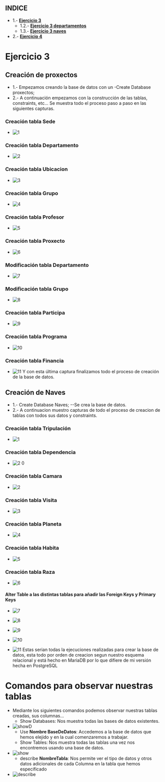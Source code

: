 ## INDICE
- 1.- [**Ejercicio 3**](#1)
   - 1.2.- [**Ejercicio 3 departamentos**](#1.1)
   - 1.3.- [**Ejercicio 3 naves**](#1.2)
- 2.- [**Ejercicio 4**](#2)
# Ejercicio 3 <a name="1"/>

## Creación de proxectos <a name="1.1"/>
* 1.- Empezamos creando la base de datos con un -Create Database proxectos;
* 2.- A continuación empezamos con la construcción de las tablas, constraints, etc... Se muestra todo el proceso paso a paso en las siguientes capturas.
### Creación tabla Sede
* ![1](https://user-images.githubusercontent.com/57723793/82446828-a663dd80-9aa7-11ea-8bf6-0d08d6188865.PNG)
### Creación tabla Departamento
* ![2](https://user-images.githubusercontent.com/57723793/82446829-a663dd80-9aa7-11ea-8a72-c02acc5ed1cf.PNG)
### Creación tabla Ubicacion
* ![3](https://user-images.githubusercontent.com/57723793/82446830-a6fc7400-9aa7-11ea-92a2-c2f383145485.PNG)
### Creación tabla Grupo
* ![4](https://user-images.githubusercontent.com/57723793/82446831-a6fc7400-9aa7-11ea-9f70-1bbc6d07dddb.PNG)
### Creación tabla Profesor
* ![5](https://user-images.githubusercontent.com/57723793/82446814-a4018380-9aa7-11ea-93ef-30ad78707d4e.PNG)
### Creación tabla Proxecto
* ![6](https://user-images.githubusercontent.com/57723793/82446816-a49a1a00-9aa7-11ea-87a0-fc6171161590.PNG)
### Modificación tabla Departamento
* ![7](https://user-images.githubusercontent.com/57723793/82446817-a49a1a00-9aa7-11ea-87b3-641cc3195c81.PNG)
### Modificación tabla Grupo
* ![8](https://user-images.githubusercontent.com/57723793/82446820-a532b080-9aa7-11ea-845f-7df184b727db.PNG)
### Creación tabla Participa
* ![9](https://user-images.githubusercontent.com/57723793/82446821-a532b080-9aa7-11ea-93a0-b3533e69479c.PNG)
### Creación tabla Programa
* ![10](https://user-images.githubusercontent.com/57723793/82446822-a5cb4700-9aa7-11ea-8413-24fc1eada567.PNG)
### Creación tabla Financia
* ![11](https://user-images.githubusercontent.com/57723793/82446823-a5cb4700-9aa7-11ea-835d-907c9b5a9f88.PNG)
Y con esta última captura finalizamos todo el proceso de creación de la base de datos.


## Creación de Naves <a name="1.2"/>
* 1.- Create Database Naves; --Se crea la base de datos.
* 2.- A continuacion muestro capturas de todo el proceso de creacion de tablas con todos sus datos y constraints.
### Creación tabla Tripulación
* ![1](https://user-images.githubusercontent.com/57723793/80109486-d63dc500-857d-11ea-84a1-a86ef8afd6bb.PNG)
### Creación tabla Dependencia
* ![2 0](https://user-images.githubusercontent.com/57723793/80109535-e5247780-857d-11ea-8165-9cbc0e9df63c.PNG)
### Creación tabla Camara
* ![2](https://user-images.githubusercontent.com/57723793/80109557-eb1a5880-857d-11ea-94c1-5fdeaaa650a5.PNG)
### Creación tabla Visita
* ![3](https://user-images.githubusercontent.com/57723793/80109558-ebb2ef00-857d-11ea-9a64-883ec2012381.PNG)
### Creación tabla Planeta
* ![4](https://user-images.githubusercontent.com/57723793/80109559-ebb2ef00-857d-11ea-8457-9245070c44af.PNG)
### Creación tabla Habita
* ![5](https://user-images.githubusercontent.com/57723793/80109562-ec4b8580-857d-11ea-998e-79bd03e1230c.PNG)
### Creación tabla Raza
* ![6](https://user-images.githubusercontent.com/57723793/80109548-ea81c200-857d-11ea-8584-1a8b7ae8a98d.PNG)
#### Alter Table a las distintas tablas para añadir las Foreign Keys y Primary Keys
* ![7](https://user-images.githubusercontent.com/57723793/80109554-eb1a5880-857d-11ea-8f0f-9b836e0405a2.PNG)

* ![8](https://user-images.githubusercontent.com/57723793/80109577-eeaddf80-857d-11ea-8f36-a3135949011c.PNG)

* ![9](https://user-images.githubusercontent.com/57723793/80109579-eeaddf80-857d-11ea-8de7-1fe8cd537426.PNG)

* ![10](https://user-images.githubusercontent.com/57723793/80109583-eeaddf80-857d-11ea-9175-8ba7b56690c0.PNG)

* ![11](https://user-images.githubusercontent.com/57723793/80109585-ef467600-857d-11ea-8f52-e3bde6c0067a.PNG)
Estas serian todas la ejecuciones realizadas para crear la base de datos, esta todo por orden de creacion segun nuestro esquema relacional y está hecho en MariaDB por lo que difiere de mi versión hecha en PostgreSQL




# Comandos para observar nuestras tablas <a name="2"/>
* Mediante los siguientes comandos podemos observar nuestras tablas creadas, sus columnas...
    * Show Databases: Nos muestra todas las bases de datos existentes.
* ![showD](https://user-images.githubusercontent.com/57723793/80111762-95937b00-8580-11ea-96ed-d1b7875322db.PNG)
    * Use **Nombre BaseDeDatos**: Accedemos a la base de datos que hemos elejido y en la cual comenzaremos a trabajar.
    * Show Tables: Nos muestra todas las tablas una vez nos encontremos usando una base de datos.
* ![show](https://user-images.githubusercontent.com/57723793/80111760-94fae480-8580-11ea-861b-8091529b7ebc.PNG)
    * describe **NombreTabla**: Nos permite ver el tipo de datos y otros datos adicionales de cada Columna en la tabla que hemos especificado  
* ![describe](https://user-images.githubusercontent.com/57723793/80111758-94624e00-8580-11ea-91a1-9dd47a0e18c5.PNG)

